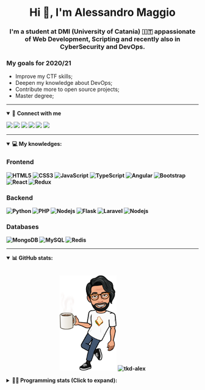 <h1 align="center">Hi 👋, I'm Alessandro Maggio</h1>
<h3 align="center">I'm a student at DMI (University of Catania) 🇮🇹 appassionate of Web Development, Scripting and recently also in CyberSecurity and DevOps.</h3>

### My goals for 2020/21
- Improve my CTF skills;
- Deepen my knowledge about DevOps;
- Contribute more to open source projects;
- Master degree;

____

<details open>
<summary>🤝 <b>Connect with me<b></summary>

<p align = "center">

[<img src="https://img.shields.io/badge/twitter-1DA1F2.svg?&style=for-the-badge&logo=twitter&logoColor=white" />](https://twitter.com/TkdAxel)
[<img src ="https://img.shields.io/badge/portfolio-web-%23.svg?&style=for-the-badge&logo=&logoColor=white%22">](https://alessandromaggio.it/)
[<img src ="https://img.shields.io/badge/Telegram-1ca0f1.svg?&style=for-the-badge&logo=Telegram&logoColor=white%22&link=https://t.me/TkdAlex">](https://t.me/TkdAlex/)
[<img src="https://img.shields.io/badge/gmail-c14438.svg?&style=for-the-badge&logo=Gmail&logoColor=white&link=mailto:alex.tkd.alex@gmail.com"/>](mailto:alex.tkd.alex@gmail.com)
[<img src="https://img.shields.io/badge/linkedin-0077B5.svg?&style=for-the-badge&logo=linkedin&logoColor=white" />](https://www.linkedin.com/in/aalessandromaggio/)
[<img src = "https://img.shields.io/badge/instagram-E4405F.svg?&style=for-the-badge&logo=instagram&logoColor=white">](https://www.instagram.com/tkd_alex/)
<!--- [![Visits Badge](https://badges.pufler.dev/visits/tkd-alex/tkd-alex?style=for-the-badge&color=blue)](https://github.com/tkd-alex/tkd-alex) -->

</p>

</details>

---

<details open>
<summary>💻 <b>My knowledges</b>: </summary>

### Frontend
![HTML5](https://img.shields.io/badge/-HTML5-E34F26.svg?style=for-the-badge&logo=html5&logoColor=ffffff)
![CSS3](https://img.shields.io/badge/-CSS3-1572B6.svg?style=for-the-badge&logo=css3)
![JavaScript](https://img.shields.io/badge/-JavaScript-282C34?style=for-the-badge&logo=javascript)
![TypeScript](https://img.shields.io/badge/-TypeScript-007ACC?style=for-the-badge&logo=typescript)
![Angular](https://img.shields.io/badge/-Angular-DD0031?style=for-the-badge&logo=angular)
![Bootstrap](https://img.shields.io/badge/-Bootstrap-563D7C.svg?style=for-the-badge&logo=bootstrap)
![React](https://img.shields.io/badge/-React-282C34.svg?style=for-the-badge&logo=react&logoColor=ffffff)
![Redux](https://img.shields.io/badge/-Redux-764ABC.svg?style=for-the-badge&logo=redux)

### Backend
![Python](https://img.shields.io/badge/-Python-3776AB.svg?style=for-the-badge&logo=Python&logoColor=ffffff)
![PHP](https://img.shields.io/badge/-PHP-777BB4.svg?style=for-the-badge&logo=PHP&logoColor=ffffff)
![Nodejs](https://img.shields.io/badge/-Bash-4EAA25.svg?style=for-the-badge&logo=gnu-bash&logoColor=ffffff)
![Flask](https://img.shields.io/badge/-Flask-282C34.svg?style=for-the-badge&logo=flask)
![Laravel](https://img.shields.io/badge/-Laravel-FF2D20.svg?style=for-the-badge&logo=laravel&logoColor=ffffff)
![Nodejs](https://img.shields.io/badge/-Nodejs-339933.svg?style=for-the-badge&logo=Node.js&logoColor=ffffff)

### Databases
![MongoDB](https://img.shields.io/badge/-MongoDB-47A248?style=for-the-badge&logo=mongodb&logoColor=ffffff)
![MySQL](https://img.shields.io/badge/-MySQL-4479A1?style=for-the-badge&logo=mysql&logoColor=ffffff)
![Redis](https://img.shields.io/badge/-Redis-DC382D?style=for-the-badge&logo=Redis&logoColor=ffffff)

</details>

---

<details open>
 <summary>📊 <b>GitHub stats</b>: </summary>

<br>

<p align = "center">
    <img src="https://raw.githubusercontent.com/Tkd-Alex/tkd-alex/master/images/321517cd-ff68-41a7-b0d1-e765680568a7-8b6448d9-c944-4146-b633-adbdd25cb471-v1.png" height="250" />
    <img src="https://github-readme-stats.vercel.app/api?username=tkd-alex&show_icons=true&count_private=true&hide_border=true&line_height=25" alt="tkd-alex">
</p>

</design>

<details>
 <summary>👨‍💻 <b>Programming stats (Click to expand)</b>: </summary>
 
<!--START_SECTION:waka-->
**I'm an Early 🐤** 

```text
🌞 Morning    401 commits    █████░░░░░░░░░░░░░░░░░░░░   21.02% 
🌆 Daytime    776 commits    ██████████░░░░░░░░░░░░░░░   40.67% 
🌃 Evening    675 commits    ████████░░░░░░░░░░░░░░░░░   35.38% 
🌙 Night      56 commits     ░░░░░░░░░░░░░░░░░░░░░░░░░   2.94%

```
📅 **I'm Most Productive on Wednesday** 

```text
Monday       328 commits    ████░░░░░░░░░░░░░░░░░░░░░   17.19% 
Tuesday      302 commits    ████░░░░░░░░░░░░░░░░░░░░░   15.83% 
Wednesday    350 commits    ████░░░░░░░░░░░░░░░░░░░░░   18.34% 
Thursday     324 commits    ████░░░░░░░░░░░░░░░░░░░░░   16.98% 
Friday       234 commits    ███░░░░░░░░░░░░░░░░░░░░░░   12.26% 
Saturday     196 commits    ██░░░░░░░░░░░░░░░░░░░░░░░   10.27% 
Sunday       174 commits    ██░░░░░░░░░░░░░░░░░░░░░░░   9.12%

```


📊 **This Week I Spent My Time On** 

```text
⌚︎ Time Zone: Europe/Rome

💬 Programming Languages: 
Python                   20 hrs 55 mins      ████████████████████░░░░░   79.58% 
Java                     1 hr 42 mins        █░░░░░░░░░░░░░░░░░░░░░░░░   6.52% 
Markdown                 46 mins             ░░░░░░░░░░░░░░░░░░░░░░░░░   2.96% 
Other                    42 mins             ░░░░░░░░░░░░░░░░░░░░░░░░░   2.71% 
JSON                     36 mins             ░░░░░░░░░░░░░░░░░░░░░░░░░   2.29%

🔥 Editors: 
VS Code                  23 hrs 47 mins      ██████████████████████░░░   90.49% 
Sublime Text             2 hrs 29 mins       ██░░░░░░░░░░░░░░░░░░░░░░░   9.51%

🐱‍💻 Projects: 
Twitch-Channel-Points-Min14 hrs 6 mins       █████████████░░░░░░░░░░░░   53.68% 
giveaway-manager         5 hrs 17 mins       █████░░░░░░░░░░░░░░░░░░░░   20.1% 
Giannetto-Mobile         3 hrs 26 mins       ███░░░░░░░░░░░░░░░░░░░░░░   13.1% 
Unknown Project          2 hrs 2 mins        ██░░░░░░░░░░░░░░░░░░░░░░░   7.75% 
Twitch-Channel-Points-Min1 hr 11 mins        █░░░░░░░░░░░░░░░░░░░░░░░░   4.52%

💻 Operating System: 
Linux                    26 hrs 17 mins      █████████████████████████   100.0%

```

**I Mostly Code in Python** 

```text
Python                   29 repos            ██████████░░░░░░░░░░░░░░░   41.43% 
JavaScript               11 repos            ████░░░░░░░░░░░░░░░░░░░░░   15.71% 
PHP                      5 repos             █░░░░░░░░░░░░░░░░░░░░░░░░   7.14% 
CSS                      5 repos             █░░░░░░░░░░░░░░░░░░░░░░░░   7.14% 
HTML                     5 repos             █░░░░░░░░░░░░░░░░░░░░░░░░   7.14%

```



<!--END_SECTION:waka-->

</details>
